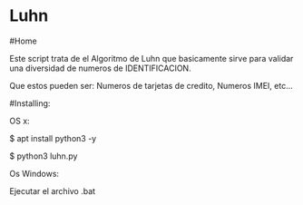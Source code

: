 # Luhn

#Home

Este script trata de el Algoritmo de Luhn que basicamente sirve
para validar una diversidad de numeros de IDENTIFICACION.

Que estos pueden ser: Numeros de tarjetas de credito, Numeros IMEI, etc...

#Installing:

OS x:

$ apt install python3 -y

$ python3 luhn.py

Os Windows:

Ejecutar el archivo .bat


